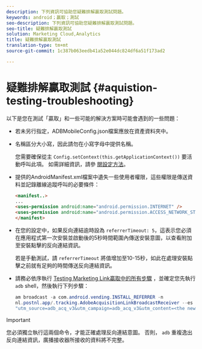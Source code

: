 ```yaml
---
description: 下列資訊可協助您疑難排解贏取測試問題。
keywords: android；贏取；測試
seo-description: 下列資訊可協助您疑難排解贏取測試問題。
seo-title: 疑難排解贏取測試
solution: Marketing Cloud,Analytics
title: 疑難排解贏取測試
translation-type: tm+mt
source-git-commit: 1c387b063eedb41a52e044dc824df6a51f173ad2

---
```



# 疑難排解贏取測試 {#aquistion-testing-troubleshooting}

以下是您在測試「贏取」和一些可能的解決方案時可能會遇到的一些問題：

* 若未另行指定，ADBMobileConfig.json檔案應放在資產資料夾中。

* 名稱區分大小寫，因此請勿在小寫字母中提供名稱。

   您需要確保從主 `Config.setContext(this.getApplicationContext())` 要活動呼叫此項。 如需詳細資訊，請參 [閱設定方法](https://docs.adobe.com/content/help/en/mobile-services/android/configuration-android/methods.html)。

* 提供的AndroidManifest.xml檔案中遺失一些使用者權限，這些權限是傳送資料並記錄離線追蹤呼叫的必要條件：

   ```html
   <manifest..>
   ... 
   <uses-permission android:name="android.permission.INTERNET" />
   <uses-permission android:name="android.permission.ACCESS_NETWORK_STATE" />
   </manifest>
   ```

* 在您的設定中，如果反向連結逾時設為 `referrerTimeout: 5`，這表示您必須在應用程式第一次安裝並啟動後的5秒時間範圍內傳送安裝意圖，以查看附加至安裝點擊的反向連結資訊。

   若是手動測試，請 `referrerTimeout` 將值增加至10-15秒，如此在處理安裝點擊之前就有足夠的時間傳送反向連結資訊。

* 請務必依序執行 [Testing Marketing Link贏取中的所有步驟](https://docs.adobe.com/content/help/en/mobile-services/android/acquisition-android/t-testing-marketing-link-acquisition.html) ，並確定您先執行 `adb` shell，然後執行下列步驟：

   ```java
   am broadcast -a com.android.vending.INSTALL_REFERRER -n 
   nl.postnl.app/.tracking.AdobeAcquisitionLinkBroadcastReceiver --es "referrer"
   "utm_source=adb_acq_v3&utm_campaign=adb_acq_v3&utm_content=<the newly generated id at step #7>"
   ```

>[!IMPORTANT]
>
>您必須獨立執行這兩個命令，才能正確處理反向連結意圖。  否則， `adb` 重複逸出反向連結資訊，廣播接收器所接收的資料將不完整。
